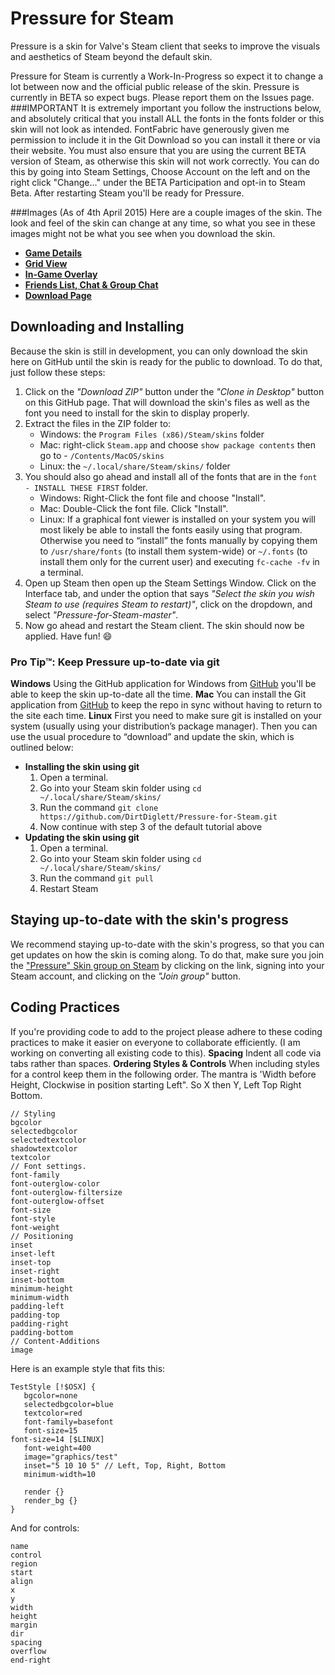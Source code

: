 Pressure for Steam
==================
Pressure is a skin for Valve's Steam client that seeks to improve the visuals and aesthetics of Steam beyond the default skin.

Pressure for Steam is currently a Work-In-Progress so expect it to change a lot between now and the official public release of the skin. Pressure is currently in BETA so expect bugs. Please report them on the Issues page.
###IMPORTANT
It is extremely important you follow the instructions below, and absolutely critical that you install ALL the fonts in the fonts folder or this skin will not look as intended. FontFabric have generously given me permission to include it in the Git Download so you can install it there or via their website.
You must also ensure that you are using the current BETA version of Steam, as otherwise this skin will not work correctly. You can do this by going into Steam Settings, Choose Account on the left and on the right click "Change..." under the BETA Participation and opt-in to Steam Beta. After restarting Steam you'll be ready for Pressure.

###Images (As of 4th April 2015)
Here are a couple images of the skin. The look and feel of the skin can change at any time, so what you see in these images might not be what you see when you download the skin.
* [**Game Details**](http://ns1.onteh.net.au/pressureskin/game-details.png)
* [**Grid View**](http://ns1.onteh.net.au/pressureskin/game-grid.png)
* [**In-Game Overlay**](http://ns1.onteh.net.au/pressureskin/overlay.png)
* [**Friends List, Chat & Group Chat**](http://ns1.onteh.net.au/pressureskin/friends-and-chat.png)
* [**Download Page**](http://ns1.onteh.net.au/pressureskin/downloads-page.png)
## Downloading and Installing
Because the skin is still in development, you can only download the skin here on GitHub until the skin is ready for the public to download.  To do that, just follow these steps:

1. Click on the *"Download ZIP"* button under the *"Clone in Desktop"* button on this GitHub page. That will download the skin's files as well as the font you need to install for the skin to display properly.
2. Extract the files in the ZIP folder to:
	* Windows: the `Program Files (x86)/Steam/skins` folder
	* Mac: right-click `Steam.app` and choose `show package contents` then go to - `/Contents/MacOS/skins`
	* Linux: the `~/.local/share/Steam/skins/` folder
3. You should also go ahead and install all of the fonts that are in the `font - INSTALL THESE FIRST` folder.
	* Windows: Right-Click the font file and choose "Install".
	* Mac: Double-Click the font file. Click "Install".
	* Linux: If a graphical font viewer is installed on your system you will most likely be able to install the fonts easily using that program. Otherwise you need to “install” the fonts manually by copying them to `/usr/share/fonts` (to install them system-wide) or `~/.fonts` (to install them only for the current user) and executing `fc-cache -fv` in a terminal.
4. Open up Steam then open up the Steam Settings Window. Click on the Interface tab, and under the option that says *"Select the skin you wish Steam to use (requires Steam to restart)"*, click on the dropdown, and select *"Pressure-for-Steam-master"*.
5. Now go ahead and restart the Steam client. The skin should now be applied. Have fun! :smile:
### Pro Tip™: Keep Pressure up-to-date via git
**Windows**
Using the GitHub application for Windows from [GitHub](https://windows.github.com) you'll be able to keep the skin up-to-date all the time.
**Mac**
You can install the Git application from [GitHub](https://mac.github.com) to keep the repo in sync without having to return to the site each time.
**Linux**
First you need to make sure git is installed on your system (usually using your distribution’s package manager). Then you can use the usual procedure to “download” and update the skin, which is outlined below:
- **Installing the skin using git**
   1. Open a terminal.
   2. Go into your Steam skin folder using `cd ~/.local/share/Steam/skins/`
   3. Run the command `git clone https://github.com/DirtDiglett/Pressure-for-Steam.git`
   4. Now continue with step 3 of the default tutorial above
- **Updating the skin using git**
   1. Open a terminal.
   2. Go into your Steam skin folder using `cd ~/.local/share/Steam/skins/`
   3. Run the command `git pull`
   4. Restart Steam
  

## Staying up-to-date with the skin's progress
We recommend staying up-to-date with the skin's progress, so that you can get updates on how the skin is coming along. To do that, make sure you join the ["Pressure" Skin group on Steam](http://steamcommunity.com/groups/pressureskin) by clicking on the link, signing into your Steam account, and clicking on the *"Join group"* button.


## Coding Practices
If you're providing code to add to the project please adhere to these coding practices to make it easier on everyone to collaborate efficiently. (I am working on converting all existing code to this).
**Spacing**
Indent all code via tabs rather than spaces.
**Ordering Styles & Controls**
When including styles for a control keep them in the following order. The mantra is 'Width before Height, Clockwise in position starting Left". So X then Y, Left Top Right Bottom.
```
// Styling
bgcolor
selectedbgcolor
selectedtextcolor
shadowtextcolor
textcolor
// Font settings.
font-family
font-outerglow-color
font-outerglow-filtersize
font-outerglow-offset
font-size
font-style
font-weight
// Positioning
inset
inset-left
inset-top
inset-right
inset-bottom
minimum-height
minimum-width
padding-left
padding-top
padding-right
padding-bottom
// Content-Additions
image
```
Here is an example style that fits this:
```
TestStyle [!$OSX] {
   bgcolor=none
   selectedbgcolor=blue
   textcolor=red
   font-family=basefont
   font-size=15
font-size=14 [$LINUX]
   font-weight=400
   image="graphics/test"
   inset="5 10 10 5" // Left, Top, Right, Bottom
   minimum-width=10
  
   render {}  
   render_bg {}
}
```
And for controls:
````
name
control
region
start
align
x
y
width
height
margin
dir
spacing
overflow
end-right
````
